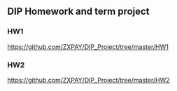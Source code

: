 ## DIP Homework and term project

### HW1
https://github.com/ZXPAY/DIP_Project/tree/master/HW1

### HW2
https://github.com/ZXPAY/DIP_Project/tree/master/HW2


